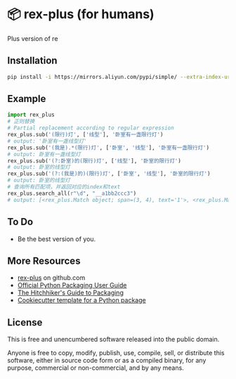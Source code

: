 📦 rex-plus (for humans)
=======================

Plus version of re

Installation
-----

```bash
pip install -i https://mirrors.aliyun.com/pypi/simple/ --extra-index-url https://pypi.org/simple/ rex-plus
```

Example
-----

```python
import rex_plus
# 正则替换
# Partial replacement according to regular expression
rex_plus.sub('(限行)灯', ['线型'], '卧室有一盏限行灯')
# output: '卧室有一盏线型灯'
rex_plus.sub('(我是).*(限行)灯', ['卧室', '线型'], '卧室有一盏限行灯')
# output: 卧室有一盏线型灯
rex_plus.sub('(?:卧室)的(限行)灯', ['线型'], '卧室的限行灯')
# output: 卧室的线型灯
rex_plus.sub('(?:(我是)的)(限行)灯', ['卧室', '线型'], '卧室的限行灯')
# output: 卧室的线型灯
# 查询所有匹配项，并返回对应的index和text
rex_plus.search_all(r"\d", "__a1bb2ccc3")
# output: [<rex_plus.Match object; span=(3, 4), text='1'>, <rex_plus.Match object; span=(6, 7), text='2'>, <rex_plus.Match object; span=(10, 11), text='3'>]
```

To Do
-----

-   Be the best version of you.


More Resources
--------------

-   [rex-plus] on github.com
-   [Official Python Packaging User Guide](https://packaging.python.org)
-   [The Hitchhiker's Guide to Packaging]
-   [Cookiecutter template for a Python package]

License
-------

This is free and unencumbered software released into the public domain.

Anyone is free to copy, modify, publish, use, compile, sell, or
distribute this software, either in source code form or as a compiled
binary, for any purpose, commercial or non-commercial, and by any means.

  [rex-plus]: https://github.com/holbos-deng/rex_plus
  [PyPi]: https://docs.python.org/3/distutils/packageindex.html
  [Twine]: https://pypi.python.org/pypi/twine
  [image]: https://farm1.staticflickr.com/628/33173824932_58add34581_k_d.jpg
  [What is setup.py?]: https://stackoverflow.com/questions/1471994/what-is-setup-py
  [The Hitchhiker's Guide to Packaging]: https://the-hitchhikers-guide-to-packaging.readthedocs.io/en/latest/creation.html
  [Cookiecutter template for a Python package]: https://github.com/audreyr/cookiecutter-pypackage
